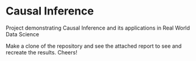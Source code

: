 # Causal Inference
Project demonstrating Causal Inference and its applications in Real World Data Science

Make a clone of the repository and see the attached report to see and recreate the results.
Cheers!
